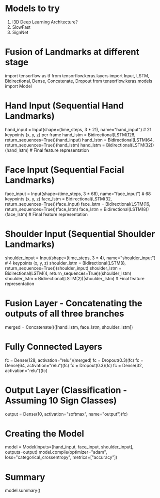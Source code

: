 # Models to try
1.  I3D Deep Learning Architecture?
2.  SlowFast
3.  SignNet	 

# Fusion of Landmarks at different stage
import tensorflow as tf
from tensorflow.keras.layers import Input, LSTM, Bidirectional, Dense, Concatenate, Dropout
from tensorflow.keras.models import Model

# Hand Input (Sequential Hand Landmarks)
hand_input = Input(shape=(time_steps, 3 * 21), name="hand_input")  # 21 keypoints (x, y, z) per frame
hand_lstm = Bidirectional(LSTM(128, return_sequences=True))(hand_input)
hand_lstm = Bidirectional(LSTM(64, return_sequences=True))(hand_lstm)
hand_lstm = Bidirectional(LSTM(32))(hand_lstm)  # Final feature representation

# Face Input (Sequential Facial Landmarks)
face_input = Input(shape=(time_steps, 3 * 68), name="face_input")  # 68 keypoints (x, y, z)
face_lstm = Bidirectional(LSTM(32, return_sequences=True))(face_input)
face_lstm = Bidirectional(LSTM(16, return_sequences=True))(face_lstm)
face_lstm = Bidirectional(LSTM(8))(face_lstm)  # Final feature representation

# Shoulder Input (Sequential Shoulder Landmarks)
shoulder_input = Input(shape=(time_steps, 3 * 4), name="shoulder_input")  # 4 keypoints (x, y, z)
shoulder_lstm = Bidirectional(LSTM(8, return_sequences=True))(shoulder_input)
shoulder_lstm = Bidirectional(LSTM(4, return_sequences=True))(shoulder_lstm)
shoulder_lstm = Bidirectional(LSTM(2))(shoulder_lstm)  # Final feature representation

# Fusion Layer - Concatenating the outputs of all three branches
merged = Concatenate()([hand_lstm, face_lstm, shoulder_lstm])

# Fully Connected Layers
fc = Dense(128, activation="relu")(merged)
fc = Dropout(0.3)(fc)
fc = Dense(64, activation="relu")(fc)
fc = Dropout(0.3)(fc)
fc = Dense(32, activation="relu")(fc)

# Output Layer (Classification - Assuming 10 Sign Classes)
output = Dense(10, activation="softmax", name="output")(fc)

# Creating the Model
model = Model(inputs=[hand_input, face_input, shoulder_input], outputs=output)
model.compile(optimizer="adam", loss="categorical_crossentropy", metrics=["accuracy"])

# Summary
model.summary()
